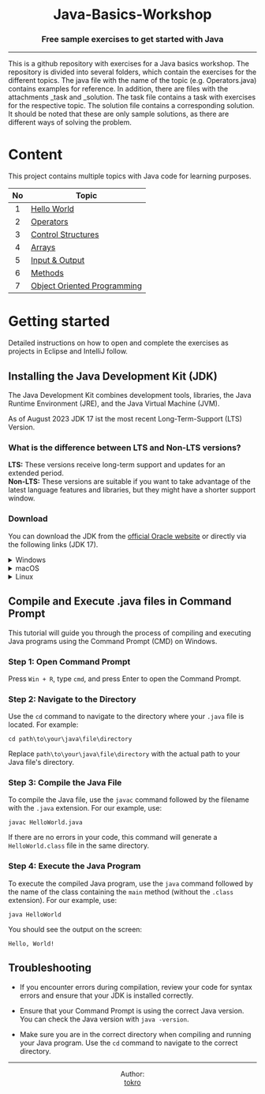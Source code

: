 <h1 align="center">Java-Basics-Workshop</h1>
<h3 align="center">Free sample exercises to get started with Java</h3>

---

This is a github repository with exercises for a Java basics workshop.
The repository is divided into several folders, which contain the exercises for the different topics.
The java file with the name of the topic (e.g. Operators.java) contains examples for reference. In addition, there are files with the attachments _task and _solution. The task file contains a task with exercises for the respective topic. The solution file contains a corresponding solution. It should be noted that these are only sample solutions, as there are different ways of solving the problem.

# Content

This project contains multiple topics with Java code for learning purposes.

| No | Topic                                                                                                                                                             |
|:--:|-------------------------------------------------------------------------------------------------------------------------------------------------------------------|
|   1| <a target="_blank" rel="noopener noreferrer" href="https://github.com/tokro/Java-Workshop/tree/main/01_HelloWorld">Hello World</a>                                |
|   2| <a target="_blank" rel="noopener noreferrer" href="https://github.com/tokro/Java-Workshop/tree/main/02_Operators">Operators</a>                                   |
|   3| <a target="_blank" rel="noopener noreferrer" href="https://github.com/tokro/Java-Workshop/tree/main/03_ControlStructures">Control Structures</a>                  |
|   4| <a target="_blank" rel="noopener noreferrer" href="https://github.com/tokro/Java-Workshop/tree/main/04_Arrays">Arrays</a>                                         |
|   5| <a target="_blank" rel="noopener noreferrer" href="https://github.com/tokro/Java-Workshop/tree/main/05_InputOutput">Input & Output</a>                            |
|   6| <a target="_blank" rel="noopener noreferrer" href="https://github.com/tokro/Java-Workshop/tree/main/06_Methods">Methods</a>                                       |
|   7| <a target="_blank" rel="noopener noreferrer" href="https://github.com/tokro/Java-Workshop/tree/main/07_ObjectOrientedProgramming">Object Oriented Programming</a> |

# Getting started

Detailed instructions on how to open and complete the exercises as projects in Eclipse and IntelliJ follow.

## Installing the Java Development Kit (JDK)

The Java Development Kit combines development tools, libraries, the Java Runtime Environment (JRE), and the Java Virtual Machine (JVM).

As of August 2023 JDK 17 ist the most recent Long-Term-Support (LTS) Version.

### What is the difference between LTS and Non-LTS versions?

**LTS:** These versions receive long-term support and updates for an extended period.\
**Non-LTS:** These versions are suitable if you want to take advantage of the latest language features and libraries, but they might have a shorter support window.

### Download

You can download the JDK from the <a target="_blank" rel="noopener noreferrer" href="https://www.oracle.com/java/technologies/downloads/#java17">official Oracle website</a> or directly via the following links (JDK 17).

<details>
  <summary>Windows</summary>
  
  - [x64 Installer](https://download.oracle.com/java/17/latest/jdk-17_windows-x64_bin.exe)
  - [x64 MSI Installer](https://download.oracle.com/java/17/latest/jdk-17_windows-x64_bin.msi)
</details>

<details>
 <summary>macOS</summary>

 - [Intel](https://download.oracle.com/java/17/latest/jdk-17_macos-x64_bin.dmg)
 - [Apple Silicon (M)](https://download.oracle.com/java/17/latest/jdk-17_macos-aarch64_bin.dmg)
</details>

<details>
 <summary>Linux</summary>

 - [ARM64 Compressed Archive](https://download.oracle.com/java/17/latest/jdk-17_linux-aarch64_bin.tar.gz)
 - [ARM64 RPM Package](https://download.oracle.com/java/17/latest/jdk-17_linux-aarch64_bin.rpm)
 - [x64 Compressed Archive](https://download.oracle.com/java/17/latest/jdk-17_linux-x64_bin.tar.gz)
 - [x64 Debian Package](https://download.oracle.com/java/17/latest/jdk-17_linux-x64_bin.deb)
 - [x64 RPM Package](https://download.oracle.com/java/17/latest/jdk-17_linux-x64_bin.rpm)
</details>

## Compile and Execute .java files in Command Prompt

This tutorial will guide you through the process of compiling and executing Java programs using the Command Prompt (CMD) on Windows.

### Step 1: Open Command Prompt
Press `Win + R`, type `cmd`, and press Enter to open the Command Prompt.

### Step 2: Navigate to the Directory
Use the `cd` command to navigate to the directory where your `.java` file is located. For example:

```shell
cd path\to\your\java\file\directory
```

Replace `path\to\your\java\file\directory` with the actual path to your Java file's directory.

### Step 3: Compile the Java File
To compile the Java file, use the `javac` command followed by the filename with the `.java` extension. For our example, use:

```shell
javac HelloWorld.java
```

If there are no errors in your code, this command will generate a `HelloWorld.class` file in the same directory.

### Step 4: Execute the Java Program
To execute the compiled Java program, use the `java` command followed by the name of the class containing the `main` method (without the `.class` extension). For our example, use:

```shell
java HelloWorld
```

You should see the output on the screen:

```shell
Hello, World!
```

## Troubleshooting
- If you encounter errors during compilation, review your code for syntax errors and ensure that your JDK is installed correctly.

- Ensure that your Command Prompt is using the correct Java version. You can check the Java version with `java -version`.

- Make sure you are in the correct directory when compiling and running your Java program. Use the `cd` command to navigate to the correct directory.

---

<p align="center">
Author:<br>
<a href="https://github.com/tokro">tokro</a>
</p>
